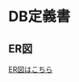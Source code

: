 # DB定義書
## ER図
[ER図はこちら](https://github.com/Aso2001007/2021sys-desgin/blob/main/src/md/ER%E5%9B%B3/entity.md "ER図はこちら")
